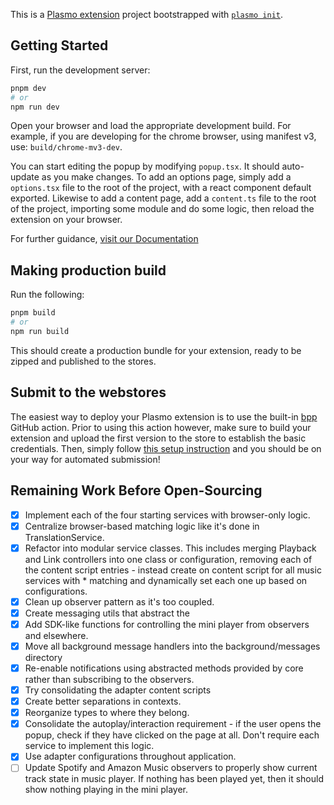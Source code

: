 This is a [Plasmo extension](https://docs.plasmo.com/) project bootstrapped with [`plasmo init`](https://www.npmjs.com/package/plasmo).

## Getting Started

First, run the development server:

```bash
pnpm dev
# or
npm run dev
```

Open your browser and load the appropriate development build. For example, if you are developing for the chrome browser, using manifest v3, use: `build/chrome-mv3-dev`.

You can start editing the popup by modifying `popup.tsx`. It should auto-update as you make changes. To add an options page, simply add a `options.tsx` file to the root of the project, with a react component default exported. Likewise to add a content page, add a `content.ts` file to the root of the project, importing some module and do some logic, then reload the extension on your browser.

For further guidance, [visit our Documentation](https://docs.plasmo.com/)

## Making production build

Run the following:

```bash
pnpm build
# or
npm run build
```

This should create a production bundle for your extension, ready to be zipped and published to the stores.

## Submit to the webstores

The easiest way to deploy your Plasmo extension is to use the built-in [bpp](https://bpp.browser.market) GitHub action. Prior to using this action however, make sure to build your extension and upload the first version to the store to establish the basic credentials. Then, simply follow [this setup instruction](https://docs.plasmo.com/framework/workflows/submit) and you should be on your way for automated submission!

## Remaining Work Before Open-Sourcing

- [x] Implement each of the four starting services with browser-only logic.
- [x] Centralize browser-based matching logic like it's done in TranslationService.
- [x] Refactor into modular service classes. This includes merging Playback and Link controllers into one class or configuration, removing each of the content script entries - instead create on content script for all music services with \* matching and dynamically set each one up based on configurations.
- [x] Clean up observer pattern as it's too coupled.
- [x] Create messaging utils that abstract the
- [x] Add SDK-like functions for controlling the mini player from observers and elsewhere.
- [x] Move all background message handlers into the background/messages directory
- [x] Re-enable notifications using abstracted methods provided by core rather than subscribing to the observers.
- [x] Try consolidating the adapter content scripts
- [x] Create better separations in contexts.
- [x] Reorganize types to where they belong.
- [x] Consolidate the autoplay/interaction requirement - if the user opens the popup, check if they have clicked on the page at all. Don't require each service to implement this logic.
- [x] Use adapter configurations throughout application.
- [ ] Update Spotify and Amazon Music observers to properly show current track state in music player. If nothing has been played yet, then it should show nothing playing in the mini player.
